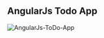 ## AngularJs Todo App

![AngularJs-ToDo-App](https://firebasestorage.googleapis.com/v0/b/fir-africademy.appspot.com/o/assets%2FScreenshot%20from%202018-03-02%2016-24-33.png?alt=media&token=92279a9f-717c-4e7e-8a37-57e408c32516)

